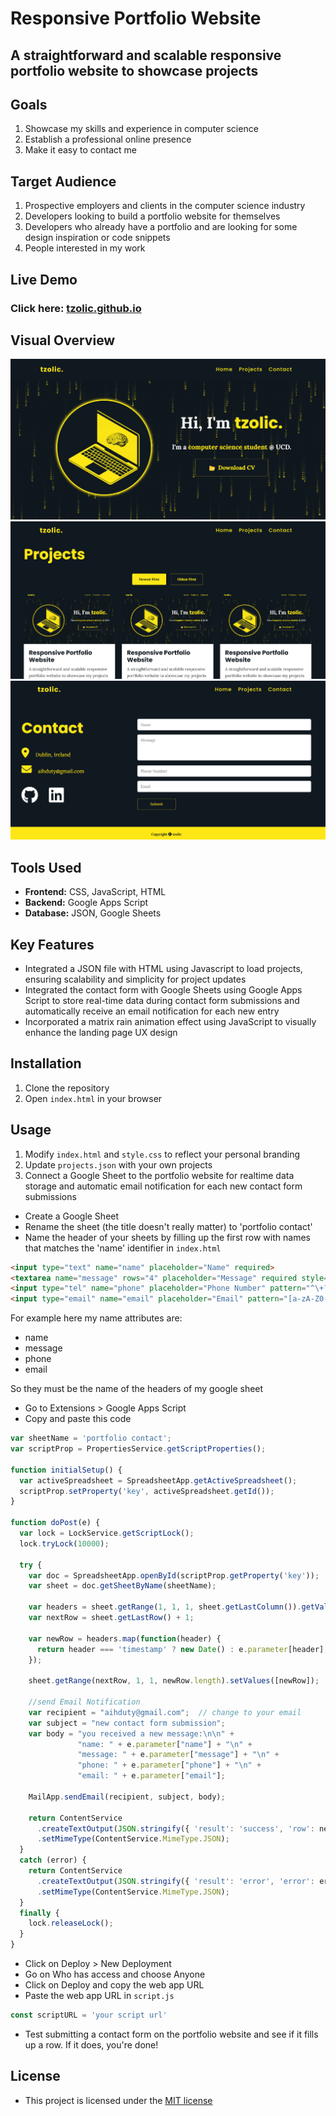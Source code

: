 # Responsive Portfolio Website

## A straightforward and scalable responsive portfolio website to showcase projects

## Goals

1. Showcase my skills and experience in computer science
2. Establish a professional online presence
3. Make it easy to contact me

## Target Audience

1. Prospective employers and clients in the computer science industry
2. Developers looking to build a portfolio website for themselves
3. Developers who already have a portfolio and are looking for some design inspiration or code snippets
4. People interested in my work

## Live Demo

### Click here:  [tzolic.github.io](https://tzolic.github.io/)

## Visual Overview

![home](readme%20visuals/01/home.png)
![projects](readme%20visuals/01/projects.png)
![contact](readme%20visuals/01/contact.png)

## Tools Used

- **Frontend:** CSS, JavaScript, HTML
- **Backend:** Google Apps Script
- **Database:** JSON, Google Sheets

## Key Features

- Integrated a JSON file with HTML using Javascript to load projects, ensuring scalability and simplicity for project updates
- Integrated the contact form with Google Sheets using Google Apps Script to store real-time data during contact form submissions and automatically receive an email notification for each new entry
- Incorporated a matrix rain animation effect using JavaScript to visually enhance the landing page UX design

## Installation

1. Clone the repository
2. Open `index.html` in your browser

## Usage

1. Modify `index.html` and `style.css` to reflect your personal branding
2. Update `projects.json` with your own projects
3. Connect a Google Sheet to the portfolio website for realtime data storage and automatic email notification for each new contact form submissions

- Create a Google Sheet
- Rename the sheet (the title doesn't really matter) to 'portfolio contact'
- Name the header of your sheets by filling up the first row with names that matches the 'name' identifier in `index.html` 

```html
<input type="text" name="name" placeholder="Name" required>
<textarea name="message" rows="4" placeholder="Message" required style="resize: none;"></textarea>
<input type="tel" name="phone" placeholder="Phone Number" pattern="^\+?\d{1,15}$" required>
<input type="email" name="email" placeholder="Email" pattern="[a-zA-Z0-9._%+-]+@[a-zA-Z0-9.-]+\.[a-zA-Z]{2,}" required>
```

For example here my name attributes are:

- name
- message
- phone
- email

So they must be the name of the headers of my google sheet

- Go to Extensions > Google Apps Script
- Copy and paste this code

```javascript
var sheetName = 'portfolio contact';
var scriptProp = PropertiesService.getScriptProperties();

function initialSetup() {
  var activeSpreadsheet = SpreadsheetApp.getActiveSpreadsheet();
  scriptProp.setProperty('key', activeSpreadsheet.getId());
}

function doPost(e) {
  var lock = LockService.getScriptLock();
  lock.tryLock(10000);

  try {
    var doc = SpreadsheetApp.openById(scriptProp.getProperty('key'));
    var sheet = doc.getSheetByName(sheetName);

    var headers = sheet.getRange(1, 1, 1, sheet.getLastColumn()).getValues()[0];
    var nextRow = sheet.getLastRow() + 1;

    var newRow = headers.map(function(header) {
      return header === 'timestamp' ? new Date() : e.parameter[header];
    });

    sheet.getRange(nextRow, 1, 1, newRow.length).setValues([newRow]);

    //send Email Notification
    var recipient = "aihduty@gmail.com";  // change to your email
    var subject = "new contact form submission";
    var body = "you received a new message:\n\n" +
               "name: " + e.parameter["name"] + "\n" +
               "message: " + e.parameter["message"] + "\n" +
               "phone: " + e.parameter["phone"] + "\n" +
               "email: " + e.parameter["email"];

    MailApp.sendEmail(recipient, subject, body);

    return ContentService
      .createTextOutput(JSON.stringify({ 'result': 'success', 'row': nextRow }))
      .setMimeType(ContentService.MimeType.JSON);
  } 
  catch (error) {
    return ContentService
      .createTextOutput(JSON.stringify({ 'result': 'error', 'error': error }))
      .setMimeType(ContentService.MimeType.JSON);
  } 
  finally {
    lock.releaseLock();
  }
}
```

- Click on Deploy > New Deployment
- Go on Who has access and choose Anyone
- Click on Deploy and copy the web app URL
- Paste the web app URL in `script.js`

```javascript
const scriptURL = 'your script url'
```

- Test submitting a contact form on the portfolio website and see if it fills up a row. If it does, you're done!

## License

- This project is licensed under the [MIT license](LICENSE)